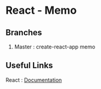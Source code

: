 # React - Memo

## Branches

1. Master : create-react-app memo

## Useful Links

React : [Documentation](https://reactjs.org/)
